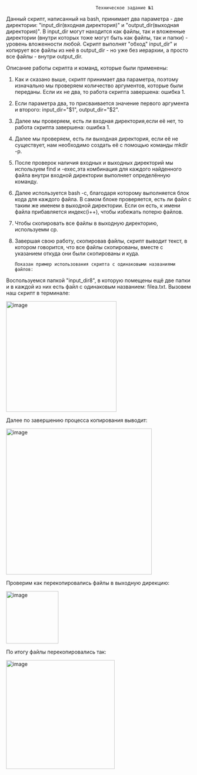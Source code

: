                                       Техническое задание №1
Данный скрипт, написанный на bash, принимает два параметра - две директории: 
"input_dir(входная директория)" и "output_dir(выходная директория)".
В input_dir могут находится как файлы, так и вложенные директории (внутри
которых тоже могут быть как файлы, так и папки) - уровень вложенности любой.
Скрипт выполнят "обход" input_dir" и копирует все файлы из неё в output_dir -
но уже без иерархии, а просто все файлы - внутри output_dir.

Описание работы скрипта и команд, которые были применены:
1. Как и сказано выше, скрипт принимает два параметра, поэтому изначально мы
   проверяем количество аргументов, которые были переданы. Если их не два, то
   работа скрипта завершена: ошибка 1.
2. Если параметра два, то присваивается значение первого аргумента и второго:
   input_dir="$1", output_dir="$2".
3. Далее мы проверяем, есть ли входная директория,если её нет, то работа скрипта
   завершена: ошибка 1.
4. Далее мы проверяем, есть ли выходная директория, если её не существует,
   нам необходимо создать её с помощью команды mkdir -p.
5. После проверок наличия входных и выходных директорий мы используем find и
   -exec,эта комбинация для каждого найденного файла внутри входной
   директории выполняет определённую команду.
7. Далее используется bash -c, благодаря которому выполняется блок кода для
   каждого файла. В самом блоке проверяется, есть ли файл с таким же именем в
   выходной директории. Если он есть, к имени файла прибавляется индекс(i++),
   чтобы избежать потерю файлов.
7. Чтобы скопировать все файлы в выходную директорию, используемм cp.
8. Завершая свою работу, скопировав файлы, скрипт выводит текст, в котором
   говорится, что все файлы скопированы, вместе с указанием откуда они были
   скопированы и куда.

       Показан пример использования скрипта с одинаковыми названиями файлов:
Воспользуемся папкой "input_dir8", в которую помещены ещё две папки и в каждой из них есть файл с одинаковым названием: filea.txt. Вызовем наш скрипт в терминале:

<img width="300" alt="image" src="https://github.com/Nickystm/projecttz/assets/167700874/080e756f-ea2c-422f-a6f8-d94815a364fb">

Далее по завершению процесса копирования выводит: 

<img width="396" alt="image" src="https://github.com/Nickystm/projecttz/assets/167700874/00e52813-af30-4623-a2e3-689f2430a4d5">

Проверим как перекопировались файлы в выходную дирекцию:

<img width="142" alt="image" src="https://github.com/Nickystm/projecttz/assets/167700874/2d360a49-b459-4228-8d9c-33d8c592f671">

По итогу файлы перекопировались так:

<img width="295" alt="image" src="https://github.com/Nickystm/projecttz/assets/167700874/313f1fce-b065-4864-a3d4-7d46a5a91615">
